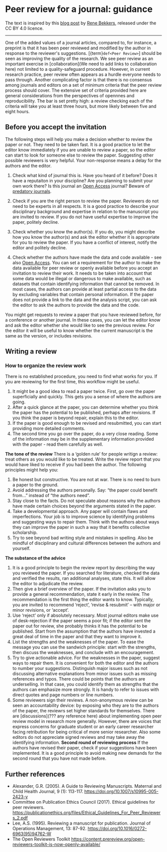# Peer review for a journal: guidance


The text is inspired by this [blog post](https://renebekkers.wordpress.com/2020/06/24/how-to-review-a-paper/) by [Rene Bekkers](https://research.vu.nl/en/persons/rene-bekkers), released under the CC BY 4.0 licence.

---

One of the added values of a journal articles, compared to, for instance, a preprint is that it has been peer reviewed and modified by the author in response to the reviewer's suggestions. 
[{term}`def<Peer Review>`] should be seen as improving the quality of the research. 
We see peer review as an important exercise in [collaboration](We need to add links to collaboration here) not limited to a quality-safeguard procedure.
However, in current research practice, peer review often appears as a hurdle everyone needs to pass through.
Another complicating factor is that there is no consensus among journals and editors on a set of minimum criteria that the peer review process should cover. 
The extensive set of criteria provided here are general considerations from the perspectives of opennnes and reproducibility.
The bar is set pretty high: a review checking each of the criteria will take you at least three hours, but more likely between five and eight hours. 

## Before you accept the invitation

The following steps will help you make a decision whether to review the paper or not.
They need to be taken fast. 
It is a good practice to let the editor know immediately if you are unable to review a paper, so the editor can start to look for someone else to review the paper. 
Suggesting other possible reviewers is very helpful. 
Your non-response means a delay for the authors and the editor.

1. Check what kind of journal this is. 
Have you heard of it before?
Does it have a reputaiton in your discipline?
Are you planning to submit your own work there? 
Is this journal an [Open Access](https://the-turing-way.netlify.app/reproducible-research/open/open-access.html) journal?
Beware of [predatory journals](https://predatoryjournals.com/journals/).

1. Check if you are the right person to review the paper. 
Reviewers do not need to be experts in all respects. 
It is a good practice to describe your disciplinary background and expertise in relation to the manuscript you are invited to review.
If you do not have useful expertise to improve the paper, politely decline.

1. Check whether you know the author(s). 
If you do, you might describe how you know the author(s) and ask the editor whether it is appropriate for you to review the paper.
If you have a conflict of interest, notify the editor and politely decline. 

1. Check whether the authors have made the data and code available - see also [Open Access](https://the-turing-way.netlify.app/reproducible-research/open/open-access.html).
You can set a requirement for the author to make the data available for peer review or openly available before you accept an invitation to review their work. 
It needs to be taken into account that some data  would be illegal or dangerous to make available, such as datasets that contain identifying information that cannot be removed. 
In most cases, the authors can provide at least partial access to the data by excluding variables that contain personal information.
If the paper does not provide a link to the data and the analysis script, you can ask the editor to ask the authors to provide the data and the code. 

You might get requests to review a paper that you have reviewed before, for a conference or another journal. 
In these cases, you can let the editor know and ask the editor whether she would like to see the previous review. 
For the editor it will be useful to know whether the current manuscript is the same as the version, or includes revisions.

## Writing a review

### How to organize the review work

There is no established procedure, you need to find what works for you. 
If you are reviewing for the first time, this workflow might be useful.
1. It might be a good idea to read a paper twice. 
First, go over the paper superficially and quickly. This gets you a sense of where the authors are going. 
2. After a quick glance at the paper, you can determine whether you think the paper has the potential to be published, perhaps after revisions. 
If you think the paper is beyond repair, explain this to the editor.
3. If the paper is good enough to be revised and resubmitted, you can start providing more detailed comments. 
3. The second time you go over the paper, do a very close reading. 
Some of the information may be in the supplementary information provided with the paper - read them carefully as well.

**The tone of the review**
There is a ‘golden rule’ for people writign a review: treat others as you would like to be treated. 
Write the review report that you would have liked to receive if you had been the author. 
The following principles might help you:
1. Be honest but constructive. 
You are not at war. 
There is no need to burn a paper to the ground.
2. Avoid addressing the authors personally. 
Say: “the paper could benefit from…” instead of “the authors need”.
3. Stay close to the facts. 
Do not speculate about reasons why the authors have made certain choices beyond the arguments stated in the paper.
4. Take a developmental approach. 
Any paper will contain flaws and imperfections. 
Your job is to improve science by identifying problems and suggesting ways to repair them. 
Think with the authors about ways they can improve the paper in such a way that it benefits collective scholarship. 
5. Try to see beyond bad writing style and mistakes in spelling. 
Also be mindful of disciplinary and cultural differences between the authors and yourself.

**The substance of the advice**
1. It is a good principle to begin the review report by describing the way you reviewed the paper. 
If you searched for literature, checked the data and verified the results, ran additional analyses, state this. 
It will allow the editor to adjudicate the review.
2. Then give a brief overview of the paper. 
If the invitation asks you to provide a general recommendation, state it early in the review.
The recommendation is the first thing the editor wants to know.
Typically, you are invited to recommend ‘reject’, ‘revise & resubmit’ – with major or minor revisions, or ‘accept’. 
3. Use ‘reject’ only if absolutely necessary.
Most journal editors make use of desk-rejection if the paper seems a poor fit; if the editor sent the paper out for review, she probably thinks it has the potential to be published.
Start from the assumption that the authors have invested a great deal of time in the paper and that they want to improve it. 
4. List the strengths and the weaknesses of the paper. 
To ease the message you can use the sandwich principle: start with the strengths, then discuss the weaknesses, and conclude with an encouragement.
5. Try to give actionable advice. 
For the weaknesses in the paper, suggest ways to repair them. 
It is convenient for both the editor and the authors to number your suggestions.
Distinguish major issues such as not discussing alternative explanations from minor issues such as missing references and typos. 
There could be points that the authors are underselling. 
In that case, you could identify them as strengths that the authors can emphasize more strongly.
It is handy to refer to issues with direct quotes and page numbers or line numbers. 
6. Some reviewers sign their reviews. 
A non-anonymous review can be seen an accountability device: by exposing who they are to the authors of the paper, the reviewrs set higher standards for themselves.
There are [discussions](??? any reference here) about implementing open peer review model in research more generally.
However, there are voices that express concerns for graduate student or an early career researcher facing retribution for being critical of more senior researcher.
Also some editors do not appreciate signed reviews and may take away the identifying information.
**Second round of reviewing process**
If the authors have revised their paper, check if your suggestions have been implemented. 
It is a good principle to avoid making new demands for the second round that you have not made before. 

## Further references

* Alexander, G.R. (2005). A Guide to Reviewing Manuscripts. Maternal and Child Health Journal, 9 (1): 113-117. https://doi.org/10.1007/s10995-005-2423-y
* Committee on Publication Ethics Council (2017). Ethical guidelines for peer reviewers. https://publicationethics.org/files/Ethical_Guidelines_For_Peer_Reviewers_2.pdf
* Lee, A.S. (1995). Reviewing a manuscript for publication. Journal of Operations Management, 13: 87-92. https://doi.org/10.1016/0272-6963(95)94762-W
* The Open Reviewers Toolkit https://content.prereview.org/open-reviewers-toolkit-is-now-openly-available/
